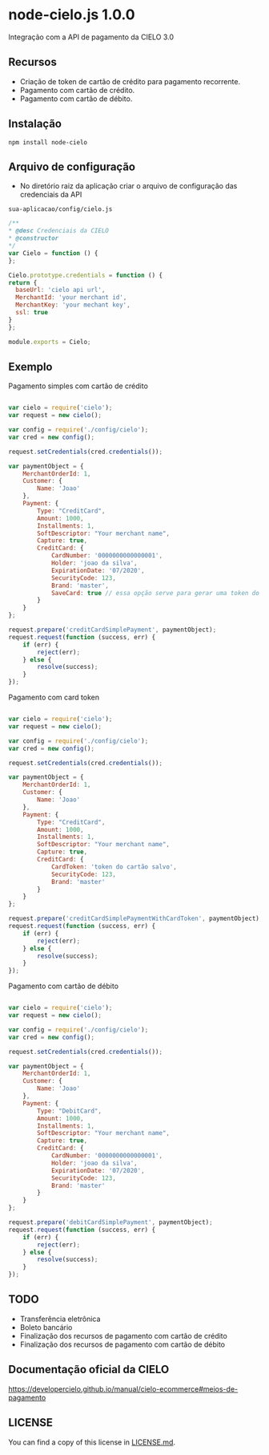 # node-cielo.js 1.0.0

Integração com a API de pagamento da CIELO 3.0

## Recursos

 - Criação de token de cartão de crédito para pagamento recorrente.
 - Pagamento com cartão de crédito.
 - Pagamento com cartão de débito.
 
 ## Instalação
 
 ```
npm install node-cielo
```

## Arquivo de configuração

 - No diretório raiz da aplicação criar o arquivo de configuração das credenciais da API
 
  ```
sua-aplicacao/config/cielo.js
```

  ```js
/**
 * @desc Credenciais da CIELO
 * @constructor
 */
var Cielo = function () {
};

Cielo.prototype.credentials = function () {
return {
    baseUrl: 'cielo api url',
    MerchantId: 'your merchant id',
    MerchantKey: 'your mechant key',
    ssl: true
}
};

module.exports = Cielo;

```

## Exemplo

Pagamento simples com cartão de crédito

```js

var cielo = require('cielo');
var request = new cielo();

var config = require('./config/cielo');
var cred = new config();

request.setCredentials(cred.credentials());

var paymentObject = {
    MerchantOrderId: 1,
    Customer: {
        Name: 'Joao'
    },
    Payment: {
        Type: "CreditCard",
        Amount: 1000,
        Installments: 1,
        SoftDescriptor: "Your merchant name",
        Capture: true,
        CreditCard: {
            CardNumber: '0000000000000001',
            Holder: 'joao da silva',
            ExpirationDate: '07/2020',
            SecurityCode: 123,
            Brand: 'master',
            SaveCard: true // essa opção serve para gerar uma token do cartão para futuras compras
        }
    }
};

request.prepare('creditCardSimplePayment', paymentObject);
request.request(function (success, err) {
    if (err) {
        reject(err);
    } else {
        resolve(success);
    }
});

```

Pagamento com card token

```js

var cielo = require('cielo');
var request = new cielo();

var config = require('./config/cielo');
var cred = new config();

request.setCredentials(cred.credentials());

var paymentObject = {
    MerchantOrderId: 1,
    Customer: {
        Name: 'Joao'
    },
    Payment: {
        Type: "CreditCard",
        Amount: 1000,
        Installments: 1,
        SoftDescriptor: "Your merchant name",
        Capture: true,
        CreditCard: {
            CardToken: 'token do cartão salvo',
            SecurityCode: 123,
            Brand: 'master'
        }
    }
};

request.prepare('creditCardSimplePaymentWithCardToken', paymentObject);
request.request(function (success, err) {
    if (err) {
        reject(err);
    } else {
        resolve(success);
    }
});

```

Pagamento com cartão de débito

```js

var cielo = require('cielo');
var request = new cielo();

var config = require('./config/cielo');
var cred = new config();

request.setCredentials(cred.credentials());

var paymentObject = {
    MerchantOrderId: 1,
    Customer: {
        Name: 'Joao'
    },
    Payment: {
        Type: "DebitCard",
        Amount: 1000,
        Installments: 1,
        SoftDescriptor: "Your merchant name",
        Capture: true,
        CreditCard: {
            CardNumber: '0000000000000001',
            Holder: 'joao da silva',
            ExpirationDate: '07/2020',
            SecurityCode: 123,
            Brand: 'master'
        }
    }
};

request.prepare('debitCardSimplePayment', paymentObject);
request.request(function (success, err) {
    if (err) {
        reject(err);
    } else {
        resolve(success);
    }
});

```

## TODO

 - Transferência eletrônica
 - Boleto bancário
 - Finalização dos recursos de pagamento com cartão de crédito
 - Finalização dos recursos de pagamento com cartão de débito
 
## Documentação oficial da CIELO

https://developercielo.github.io/manual/cielo-ecommerce#meios-de-pagamento

## LICENSE

You can find a copy of this license in [LICENSE.md](LICENSE.md).
